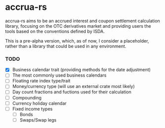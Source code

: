 # accrua-rs
accrua-rs aims to be an accrued interest and coupon settlement calculation library, focusing on the OTC derivatives market and providing users the tools based on the conventions defined by ISDA.

This is a pre-alpha version, which, as of now, I consider a placeholder, rather than a library that
could be used in any environment.

### TODO
- [X] Business calendar trait (providing methods for the date adjustment)
- [ ] The most commonly used business calendars
- [ ] Floating rate index type/trait
- [ ] Money/currency type (will use an external crate most likely)
- [ ] Day count fractions and fuctions used for their calculation
- [ ] Compounding
- [ ] Currency holiday calendar
- [ ] Fixed income types
    - [ ] Bonds
    - [ ] Swaps/Swap legs